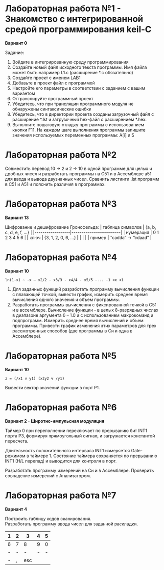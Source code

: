 # Лабораторная работа №1 - Знакомство с интегрированной средой программирования keil-C
**Вариант 0**

Задание:
1.	Войдите в интегрированную среду программирования
2.	Создайте новый файл исходного текста программы. Имя файла может быть например L1.c (расширение *.c обязательно)
3.	Создайте проект с именем LAB1
4.	Добавьте в проект файл с программой
5.	Настройте его параметры в соответствии с заданием с вашим вариантом
6.	Оттранслируйте программный проект
7.	Убедитесь, что при трансляции программного модуля не обнаружены синтаксические ошибки
8.	Убедитесь, что в директории проекта созданы загрузочный файл с расширение *.lst и загрузочный hex-файл с расширением *.hex.
9.	Выполните пошаговую отладку программы с использованием кнопки F11. На каждом шаге выполнения программы запишите значения используемых переменных программы: A[i] и S

# Лабораторная работа №2

Совместить перевод 10 -> 2 и 2 -> 10 в одной программе для целых и дробных чисел и разработать программы на С51 и в Ассемблере а51 для ввода и вывода двузначных чисел.
Сравнить листинги .lst программ в С51 и А51 и пояснить различия в программах.

# Лабораторная работа №3
**Вариант 13**

Шифрование и дешифрование Гронсфельда:
| таблица символов | {a, b, c, d, e, f, ...} |
|------------------|-------------------------|
| нумерация        | 0 1 2 3 4 5 6           |
| ключ             | {3, 1, 2, 0, 6, ...}    |
|                  |                         |
| пример           | “cadda”  -> “cdaad”     |

# Лабораторная работа №4
**Вариант 10**

```ln(1-x) ~ -x – x2/2 - x3/3 - x4/4 - x5/5 -... -1 <x <1 ```

1. Для заданных функций разработать программу вычисления функции с плавающей точкой, вывести график, измерить среднее время вычисления одного значения и объем программы.
2. Разработать программы вычисления с фиксированной точкой в С51 и в ассемблере. Вычисление функции -  в целых 8-разрядных числах в диапазоне аргумента 0 – 1.0 и с использованием макрокоманд и подпрограмм. Измерить среднее время вычислений и объем программы. Привести график изменения этих параметров для трех рассмотренных способов (две программы в Си и одна в Ассемблере).

# Лабораторная работа №5
**Вариант 10**

```z = (/x1 v y1) (x2y2 v /y1)```

Вывести вектор значений функции в порт P1.

# Лабораторная работа №6
**Вариант 2 - Широтно-импульсная модуляция**

Таймер 0 при переполнении переключает  по прерыванию бит INT1 порта Р3, формируя прямоугольный сигнал, и загружается константой пересчета. 

Длительность положительного интервала INT1 измеряется Gate-режимом в таймере 1. Состояние таймера сохраняется по прерыванию INT1 (H/L перепад) и выводится для контроля в порт.

Разработать программу измерений на Си и в Ассемблере. Проверить совпадение измерений с Анализатором.

# Лабораторная работа №7
**Вариант 4**

Построить таблицу кодов сканирования.  
Разработать программу ввода чисел для заданной раскладки.

|1|2|3|4|5|
|-|-|-|-|-|
|6|7|8|9|0|
|-|-|-|-|-|
|-|,|esc|
